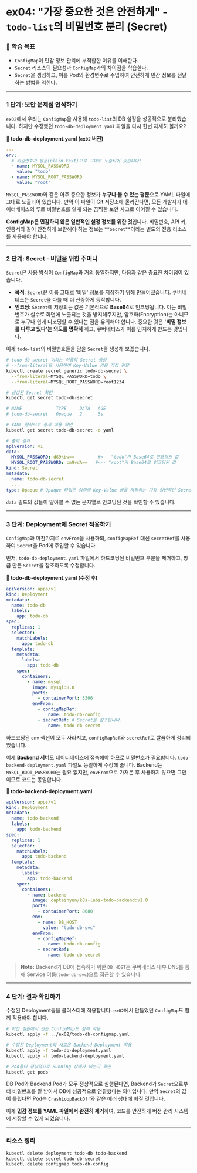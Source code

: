 # ex04: "가장 중요한 것은 안전하게" - `todo-list`의 비밀번호 분리 (Secret)

### 🎯 학습 목표

- `ConfigMap`이 민감 정보 관리에 부적합한 이유를 이해한다.
- `Secret` 리소스의 필요성과 `ConfigMap`과의 차이점을 학습한다.
- `Secret`을 생성하고, 이를 Pod의 환경변수로 주입하여 안전하게 민감 정보를 전달하는 방법을 익힌다.

---

### 1 단계: 보안 문제점 인식하기

`ex02`에서 우리는 `ConfigMap`을 사용해 `todo-list`의 DB 설정을 성공적으로 분리했습니다. 하지만 수정했던 `todo-db-deployment.yaml` 파일을 다시 한번 자세히 볼까요?

**📄 todo-db-deployment.yaml (`ex02` 버전)**

```yaml
---
env:
  # 비밀번호가 평문(plain text)으로 그대로 노출되어 있습니다!
  - name: MYSQL_PASSWORD
    value: "todo"
  - name: MYSQL_ROOT_PASSWORD
    value: "root"
```

`MYSQL_PASSWORD`와 같은 아주 중요한 정보가 **누구나 볼 수 있는 평문**으로 YAML 파일에 그대로 노출되어 있습니다. 만약 이 파일이 Git 저장소에 올라간다면, 모든 개발자가 데이터베이스의 루트 비밀번호를 알게 되는 끔찍한 보안 사고로 이어질 수 있습니다.

**ConfigMap은 민감하지 않은 일반적인 설정 정보를 위한 것**입니다. 비밀번호, API 키, 인증서와 같이 안전하게 보관해야 하는 정보는 \*\*`Secret`\*\*이라는 별도의 전용 리소스를 사용해야 합니다.

---

### 2 단계: Secret - 비밀을 위한 주머니

`Secret`은 사용 방식이 `ConfigMap`과 거의 동일하지만, 다음과 같은 중요한 차이점이 있습니다.

- **목적**: `Secret`은 이름 그대로 '비밀' 정보를 저장하기 위해 만들어졌습니다. 쿠버네티스는 `Secret`을 다룰 때 더 신중하게 동작합니다.
- **인코딩**: `Secret`에 저장되는 값은 기본적으로 **Base64**로 인코딩됩니다. 이는 비밀번호가 실수로 화면에 노출되는 것을 방지해주지만, 암호화(Encryption)는 아니므로 누구나 쉽게 디코딩할 수 있다는 점을 유의해야 합니다. 중요한 것은 **'비밀 정보를 다루고 있다'는 의도를 명확히** 하고, 쿠버네티스가 이를 인지하게 만드는 것입니다.

이제 `todo-list`의 비밀번호들을 담을 `Secret`을 생성해 보겠습니다.

```bash
# todo-db-secret 이라는 이름의 Secret 생성
# --from-literal을 사용하여 Key-Value 쌍을 직접 전달
kubectl create secret generic todo-db-secret \
  --from-literal=MYSQL_PASSWORD=todo \
  --from-literal=MYSQL_ROOT_PASSWORD=root1234

# 생성된 Secret 확인
kubectl get secret todo-db-secret

# NAME             TYPE     DATA   AGE
# todo-db-secret   Opaque   2      5s

# YAML 형식으로 상세 내용 확인
kubectl get secret todo-db-secret -o yaml
```

```yaml
# 출력 결과
apiVersion: v1
data:
  MYSQL_PASSWORD: dG9kbw==         #<-- "todo"가 Base64로 인코딩된 값
  MYSQL_ROOT_PASSWORD: cm9vdA==   #<-- "root"가 Base64로 인코딩된 값
kind: Secret
metadata:
  name: todo-db-secret
  ...
type: Opaque # Opaque 타입은 임의의 Key-Value 쌍을 저장하는 가장 일반적인 Secret 타입
```

`data` 필드의 값들이 알아볼 수 없는 문자열로 인코딩된 것을 확인할 수 있습니다.

---

### 3 단계: Deployment에 Secret 적용하기

`ConfigMap`과 마찬가지로 `envFrom`을 사용하되, `configMapRef` 대신 `secretRef`를 사용하여 `Secret`을 Pod에 주입할 수 있습니다.

먼저, `todo-db-deployment.yaml` 파일에서 하드코딩된 비밀번호 부분을 제거하고, 방금 만든 `Secret`을 참조하도록 수정합니다.

**📄 todo-db-deployment.yaml (수정 후)**

```yaml
apiVersion: apps/v1
kind: Deployment
metadata:
  name: todo-db
  labels:
    app: todo-db
spec:
  replicas: 1
  selector:
    matchLabels:
      app: todo-db
  template:
    metadata:
      labels:
        app: todo-db
    spec:
      containers:
        - name: mysql
          image: mysql:8.0
          ports:
            - containerPort: 3306
          envFrom:
            - configMapRef:
                name: todo-db-config
            - secretRef: # Secret을 참조합니다.
                name: todo-db-secret
```

하드코딩된 `env` 섹션이 모두 사라지고, `configMapRef`와 `secretRef`로 깔끔하게 정리되었습니다.

이제 **Backend 서버**도 데이터베이스에 접속해야 하므로 비밀번호가 필요합니다. `todo-backend-deployment.yaml` 파일도 동일하게 수정해 줍니다. Backend는 `MYSQL_ROOT_PASSWORD`는 필요 없지만, `envFrom`으로 가져온 후 사용하지 않으면 그만이므로 코드는 동일합니다.

**📄 todo-backend-deployment.yaml**

```yaml
apiVersion: apps/v1
kind: Deployment
metadata:
  name: todo-backend
  labels:
    app: todo-backend
spec:
  replicas: 1
  selector:
    matchLabels:
      app: todo-backend
  template:
    metadata:
      labels:
        app: todo-backend
    spec:
      containers:
        - name: backend
          image: captainyun/k8s-labs-todo-backend:v1.0
          ports:
            - containerPort: 8080
          env:
            - name: DB_HOST
              value: "todo-db-svc"
          envFrom:
            - configMapRef:
                name: todo-db-config
            - secretRef:
                name: todo-db-secret
```

> **Note:** Backend가 DB에 접속하기 위한 `DB_HOST`는 쿠버네티스 내부 DNS를 통해 Service 이름(`todo-db-svc`)으로 접근할 수 있습니다.

---

### 4 단계: 결과 확인하기

수정된 Deployment들을 클러스터에 적용합니다. `ex02`에서 만들었던 `ConfigMap`도 함께 적용해야 합니다.

```bash
# 이전 실습에서 만든 ConfigMap도 함께 적용
kubectl apply -f ../ex02/todo-db-configmap.yaml

# 수정된 Deployment와 새로운 Backend Deployment 적용
kubectl apply -f todo-db-deployment.yaml
kubectl apply -f todo-backend-deployment.yaml

# Pod들이 정상적으로 Running 상태가 되는지 확인
kubectl get pods
```

DB Pod와 Backend Pod가 모두 정상적으로 실행된다면, Backend가 `Secret`으로부터 비밀번호를 잘 받아서 DB에 성공적으로 연결했다는 의미입니다. 만약 `Secret`의 값이 틀렸다면 Pod는 `CrashLoopBackOff`와 같은 에러 상태에 빠질 것입니다.

이제 **민감 정보를 YAML 파일에서 완전히 제거**하여, 코드를 안전하게 버전 관리 시스템에 저장할 수 있게 되었습니다.

---

### 리소스 정리

```bash
kubectl delete deployment todo-db todo-backend
kubectl delete secret todo-db-secret
kubectl delete configmap todo-db-config
```
